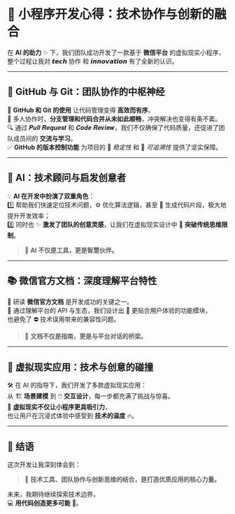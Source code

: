 # 🌟 小程序开发心得：技术协作与创新的融合

在 **AI 的助力** ✨ 下，我们团队成功开发了一款基于 **微信平台** 的虚拟现实小程序，  
整个过程让我对 𝙩𝙚𝙘𝙝 协作 和 𝙞𝙣𝙣𝙤𝙫𝙖𝙩𝙞𝙤𝙣 有了全新的认识。

---

## 🧠 GitHub 与 Git：团队协作的中枢神经

📌 **GitHub 和 Git 的使用** 让代码管理变得 **高效而有序**。  
👥 多人协作时，**分支管理和代码合并从未如此顺畅**，冲突解决也变得有条不紊。  
🔍 通过 𝑷𝒖𝒍𝒍 𝑹𝒆𝒒𝒖𝒆𝒔𝒕 和 𝑪𝒐𝒅𝒆 𝑹𝒆𝒗𝒊𝒆𝒘，我们不仅确保了代码质量，还促进了团队成员间的 **交流与学习**。  
✅ **GitHub 的版本控制功能** 为项目的 🧱 *稳定性* 和 🔁 *可追溯性* 提供了坚实保障。

---

## 🤖 AI：技术顾问与启发创意者

💡 **AI 在开发中扮演了双重角色**：  
1️⃣ 帮助我们快速定位技术问题，⚙️ 优化算法逻辑，甚至 🧾 生成代码片段，极大地提升开发效率；  
2️⃣ 同时也 ✨ **激发了团队的创意灵感**，让我们在虚拟现实设计中 🧠 **突破传统思维限制**。

> 🔮 **AI 不仅是工具，更是智慧伙伴。**

---

## 📚 微信官方文档：深度理解平台特性

📎 研读 **微信官方文档** 是开发成功的关键之一。  
📖 通过理解平台的 API 与生态，我们设计出 🎯 更贴合用户体验的功能模块，  
也避免了 ⛔ 技术误用带来的兼容性问题。  
> 📘 **文档不仅是指南，更是与平台对话的桥梁。**

---

## 🧩 虚拟现实应用：技术与创意的碰撞

🛠️ 在 AI 的指导下，我们开发了多款虚拟现实应用：  
从 🏗️ **场景建模** 到 🖱️ **交互设计**，每一步都充满了挑战与惊喜。  
🌈 **虚拟现实不仅让小程序更具吸引力**，  
也让用户在沉浸式体验中感受到 **技术的温度** 🔥。

---

## 🏁 结语

这次开发让我深刻体会到：

> 🚀 **技术工具、团队协作与创新思维的结合，是打造优质应用的核心力量。**

未来，我期待继续探索技术边界，  
💻 **用代码创造更多可能** 🌌。
